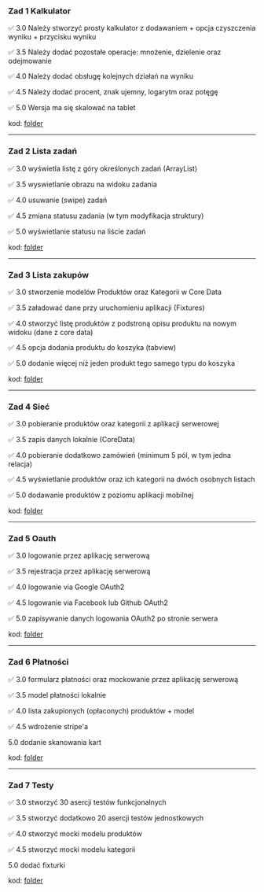 ### Zad 1 Kalkulator

✅ 3.0 Należy stworzyć prosty kalkulator z dodawaniem + opcja czyszczenia wyniku + przycisku wyniku

✅ 3.5 Należy dodać pozostałe operacje: mnożenie, dzielenie oraz odejmowanie

✅ 4.0 Należy dodać obsługę kolejnych działań na wyniku

✅ 4.5 Należy dodać procent, znak ujemny, logarytm oraz potęgę

✅ 5.0 Wersja ma się skalować na tablet

kod: [folder](https://github.com/homosum1/iOS-programowanie/tree/main/zadanie-01)


--- 

### Zad 2 Lista zadań

✅ 3.0 wyświetla listę z góry określonych zadań (ArrayList)

✅ 3.5 wyswietlanie obrazu na widoku zadania

✅ 4.0 usuwanie (swipe) zadań

✅ 4.5 zmiana statusu zadania (w tym modyfikacja struktury)

✅ 5.0 wyświetlanie statusu na liście zadań

kod: [folder](https://github.com/homosum1/iOS-programowanie/tree/main/zadanie-02)

---

### Zad 3 Lista zakupów

✅ 3.0 stworzenie modelów Produktów oraz Kategorii w Core Data

✅ 3.5 załadować dane przy uruchomieniu aplikacji (Fixtures)

✅ 4.0 stworzyć listę produktów z podstroną opisu produktu na nowym widoku (dane z core data)

✅ 4.5 opcja dodania produktu do koszyka (tabview)

✅ 5.0 dodanie więcej niż jeden produkt tego samego typu do koszyka

kod: [folder](https://github.com/homosum1/iOS-programowanie/tree/main/zadanie-03)

---

### Zad 4 Sieć

✅ 3.0 pobieranie produktów oraz kategorii z aplikacji serwerowej

✅ 3.5 zapis danych lokalnie (CoreData)

✅ 4.0 pobieranie dodatkowo zamówień (minimum 5 pól, w tym jedna relacja)

✅ 4.5 wyświetlanie produktów oraz ich kategorii na dwóch osobnych
listach

✅ 5.0 dodawanie produktów z poziomu aplikacji mobilnej

kod: [folder](https://github.com/homosum1/iOS-programowanie/tree/main/zadanie-04)

---

### Zad 5 Oauth

✅ 3.0 logowanie przez aplikację serwerową

✅ 3.5 rejestracja przez aplikację serwerową

✅ 4.0 logowanie via Google OAuth2

✅ 4.5 logowanie via Facebook lub Github OAuth2

✅ 5.0 zapisywanie danych logowania OAuth2 po stronie serwera

kod: [folder](https://github.com/homosum1/iOS-programowanie/tree/main/zadanie-05)

---

### Zad 6 Płatności

✅ 3.0 formularz płatności oraz mockowanie przez aplikację serwerową

✅ 3.5 model płatności lokalnie

✅ 4.0 lista zakupionych (opłaconych) produktów + model

✅ 4.5 wdrożenie stripe'a

   5.0 dodanie skanowania kart

kod: [folder](https://github.com/homosum1/iOS-programowanie/tree/main/zadanie-06)

---

### Zad 7 Testy

✅ 3.0 stworzyć 30 asercji testów funkcjonalnych

✅ 3.5 stworzyć dodatkowo 20 asercji testów jednostkowych

✅ 4.0 stworzyć mocki modelu produktów

✅ 4.5 stworzyć mocki modelu kategorii

5.0 dodać fixturki

kod: [folder](https://github.com/homosum1/iOS-programowanie/tree/main/zadanie-07)
